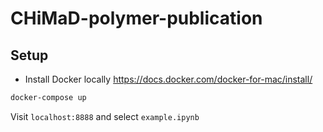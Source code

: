 # CHiMaD-polymer-publication

## Setup

* Install Docker locally 
https://docs.docker.com/docker-for-mac/install/


```sh
docker-compose up
```

Visit ``localhost:8888`` and select ``example.ipynb``